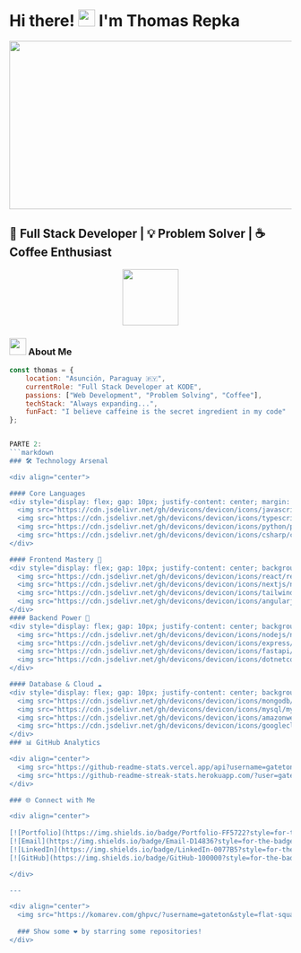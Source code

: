 # Hi there! <img src="https://media.giphy.com/media/hvRJCLFzcasrR4ia7z/giphy.gif" width="30px"/> I'm Thomas Repka

<div align="center">
  <img src="https://media.giphy.com/media/dWesBcTLavkZuG35MI/giphy.gif" width="600" height="300"/>
</div>

## 🚀 Full Stack Developer | 💡 Problem Solver | ☕ Coffee Enthusiast 

<div align="center">
  <img src="https://media.giphy.com/media/QssGEmpkyEOhBCb7e1/giphy.gif" width="100"/>
</div>

### <img src="https://media.giphy.com/media/WUlplcMpOCEmTGBtBW/giphy.gif" width="30"> About Me

```javascript
const thomas = {
    location: "Asunción, Paraguay 🇵🇾",
    currentRole: "Full Stack Developer at KODE",
    passions: ["Web Development", "Problem Solving", "Coffee"],
    techStack: "Always expanding...",
    funFact: "I believe caffeine is the secret ingredient in my code"
};


PARTE 2:
```markdown
### 🛠️ Technology Arsenal

<div align="center">

#### Core Languages
<div style="display: flex; gap: 10px; justify-content: center; margin: 20px 0;">
  <img src="https://cdn.jsdelivr.net/gh/devicons/devicon/icons/javascript/javascript-original.svg" width="50" height="50" title="JavaScript"/>
  <img src="https://cdn.jsdelivr.net/gh/devicons/devicon/icons/typescript/typescript-original.svg" width="50" height="50" title="TypeScript"/>
  <img src="https://cdn.jsdelivr.net/gh/devicons/devicon/icons/python/python-original.svg" width="50" height="50" title="Python"/>
  <img src="https://cdn.jsdelivr.net/gh/devicons/devicon/icons/csharp/csharp-original.svg" width="50" height="50" title="C#"/>
</div>

#### Frontend Mastery 🎨
<div style="display: flex; gap: 10px; justify-content: center; background: rgba(255,255,255,0.1); padding: 20px; border-radius: 10px; margin: 20px 0;">
  <img src="https://cdn.jsdelivr.net/gh/devicons/devicon/icons/react/react-original.svg" width="50" height="50" title="React"/>
  <img src="https://cdn.jsdelivr.net/gh/devicons/devicon/icons/nextjs/nextjs-original.svg" width="50" height="50" title="Next.js"/>
  <img src="https://cdn.jsdelivr.net/gh/devicons/devicon/icons/tailwindcss/tailwindcss-plain.svg" width="50" height="50" title="Tailwind"/>
  <img src="https://cdn.jsdelivr.net/gh/devicons/devicon/icons/angularjs/angularjs-original.svg" width="50" height="50" title="Angular"/>
</div>
#### Backend Power 💪
<div style="display: flex; gap: 10px; justify-content: center; background: rgba(255,255,255,0.1); padding: 20px; border-radius: 10px; margin: 20px 0;">
  <img src="https://cdn.jsdelivr.net/gh/devicons/devicon/icons/nodejs/nodejs-original.svg" width="50" height="50" title="Node.js"/>
  <img src="https://cdn.jsdelivr.net/gh/devicons/devicon/icons/express/express-original.svg" width="50" height="50" title="Express"/>
  <img src="https://cdn.jsdelivr.net/gh/devicons/devicon/icons/fastapi/fastapi-original.svg" width="50" height="50" title="FastAPI"/>
  <img src="https://cdn.jsdelivr.net/gh/devicons/devicon/icons/dotnetcore/dotnetcore-original.svg" width="50" height="50" title=".NET"/>
</div>

#### Database & Cloud ☁️
<div style="display: flex; gap: 10px; justify-content: center; background: rgba(255,255,255,0.1); padding: 20px; border-radius: 10px; margin: 20px 0;">
  <img src="https://cdn.jsdelivr.net/gh/devicons/devicon/icons/mongodb/mongodb-original.svg" width="50" height="50" title="MongoDB"/>
  <img src="https://cdn.jsdelivr.net/gh/devicons/devicon/icons/mysql/mysql-original.svg" width="50" height="50" title="MySQL"/>
  <img src="https://cdn.jsdelivr.net/gh/devicons/devicon/icons/amazonwebservices/amazonwebservices-original.svg" width="50" height="50" title="AWS"/>
  <img src="https://cdn.jsdelivr.net/gh/devicons/devicon/icons/googlecloud/googlecloud-original.svg" width="50" height="50" title="Google Cloud"/>
</div>
### 📊 GitHub Analytics

<div align="center">
  <img src="https://github-readme-stats.vercel.app/api?username=gateton&show_icons=true&theme=radical" alt="GitHub Stats" />
  <img src="https://github-readme-streak-stats.herokuapp.com/?user=gateton&theme=radical" alt="GitHub Streak" />
</div>

### 🌐 Connect with Me

<div align="center">
  
[![Portfolio](https://img.shields.io/badge/Portfolio-FF5722?style=for-the-badge&logo=google-chrome&logoColor=white)](http://thomasrepka.com)
[![Email](https://img.shields.io/badge/Email-D14836?style=for-the-badge&logo=gmail&logoColor=white)](mailto:thomasrepka1@hotmail.com)
[![LinkedIn](https://img.shields.io/badge/LinkedIn-0077B5?style=for-the-badge&logo=linkedin&logoColor=white)](your-linkedin-url)
[![GitHub](https://img.shields.io/badge/GitHub-100000?style=for-the-badge&logo=github&logoColor=white)](https://github.com/gateton)

</div>

---

<div align="center">
  <img src="https://komarev.com/ghpvc/?username=gateton&style=flat-square&color=blue" alt=""/>
  
  ### Show some ❤️ by starring some repositories!
</div>
